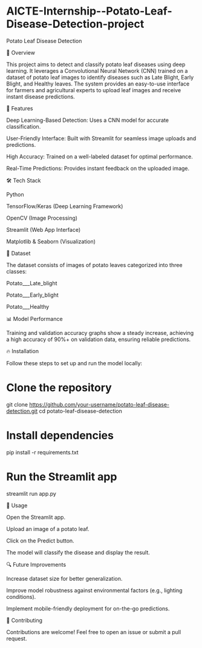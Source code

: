 # AICTE-Internship--Potato-Leaf-Disease-Detection-project

Potato Leaf Disease Detection

📌 Overview

This project aims to detect and classify potato leaf diseases using deep learning. It leverages a Convolutional Neural Network (CNN) trained on a dataset of potato leaf images to identify diseases such as Late Blight, Early Blight, and Healthy leaves. The system provides an easy-to-use interface for farmers and agricultural experts to upload leaf images and receive instant disease predictions.

🚀 Features

Deep Learning-Based Detection: Uses a CNN model for accurate classification.

User-Friendly Interface: Built with Streamlit for seamless image uploads and predictions.

High Accuracy: Trained on a well-labeled dataset for optimal performance.

Real-Time Predictions: Provides instant feedback on the uploaded image.

🛠️ Tech Stack

Python

TensorFlow/Keras (Deep Learning Framework)

OpenCV (Image Processing)

Streamlit (Web App Interface)

Matplotlib & Seaborn (Visualization)

📂 Dataset

The dataset consists of images of potato leaves categorized into three classes:

Potato___Late_blight

Potato___Early_blight

Potato___Healthy

📊 Model Performance

Training and validation accuracy graphs show a steady increase, achieving a high accuracy of 90%+ on validation data, ensuring reliable predictions.

🔥 Installation

Follow these steps to set up and run the model locally:

# Clone the repository
git clone https://github.com/your-username/potato-leaf-disease-detection.git
cd potato-leaf-disease-detection

# Install dependencies
pip install -r requirements.txt

# Run the Streamlit app
streamlit run app.py

🎯 Usage

Open the Streamlit app.

Upload an image of a potato leaf.

Click on the Predict button.

The model will classify the disease and display the result.

🔍 Future Improvements

Increase dataset size for better generalization.

Improve model robustness against environmental factors (e.g., lighting conditions).

Implement mobile-friendly deployment for on-the-go predictions.

🤝 Contributing

Contributions are welcome! Feel free to open an issue or submit a pull request.
